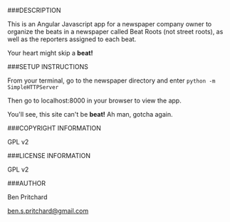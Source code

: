 ###DESCRIPTION

This is an Angular Javascript app for a newspaper company owner to organize the beats in a newspaper called Beat Roots (not street roots), as well as the reporters assigned to each beat.

Your heart might skip a **beat!**

###SETUP INSTRUCTIONS

From your terminal, go to the newspaper directory and enter `python -m SimpleHTTPServer`

Then go to localhost:8000 in your browser to view the app.

You'll see, this site can't be **beat!** Ah man, gotcha again.

###COPYRIGHT INFORMATION

GPL v2

###LICENSE INFORMATION

GPL v2

###AUTHOR

Ben Pritchard

ben.s.pritchard@gmail.com
